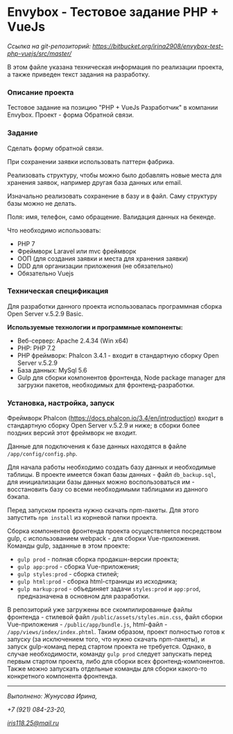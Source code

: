 # Envybox - Тестовое задание PHP + VueJs #

*Ссылка на git-репозиторий: https://bitbucket.org/irina2908/envybox-test-php-vuejs/src/master/*

В этом файле указана техническая информация по реализации проекта, а также приведен текст задания на разработку.

### Описание проекта ###

Тестовое задание на позицию "PHP + VueJs Разработчик" в компании Envybox.
Проект - форма Обратной связи.

### Задание ###

Сделать форму обратной связи.

При сохранении заявки использовать паттерн фабрика.

Реализовать структуру, чтобы можно было добавлять новые места для хранения заявок, например другая база данных или email.

Изначально реализовать сохранение в базу и в файл. Саму структуру базы можно не делать.

Поля: имя, телефон, само обращение. Валидация данных на бекенде.


Что необходимо использовать:

- PHP 7
- Фреймворк Laravel или mvc фреймворк
- ООП (для создания заявки и места для хранения заявки)
- DDD для организации приложения (не обязательно)
- Обязательно Vuejs

### Техническая спецификация ###

Для разработки данного проекта использовалась программная сборка Open Server v.5.2.9 Basic.

**Используемые технологии и программные компоненты:**

- Веб-сервер: Apache 2.4.34 (Win x64)
- PHP: PHP 7.2
- PHP фреймворк: Phalcon 3.4.1 - входит в стандартную сборку Open Server v.5.2.9
- База данных: MySql 5.6
- Gulp для сборки компонентов фронтенда, Node package manager для загрузки пакетов, необходимых для фронтенд-разработки.

### Установка, настройка, запуск ###

Фреймворк Phalcon (https://docs.phalcon.io/3.4/en/introduction) входит в стандартную сборку Open Server v.5.2.9 и ниже; в сборки более поздних версий этот фреймворк не входит.

Данные для подключения к базе данных находятся в файле `/app/config/config.php`.

Для начала работы необходимо создать базу данных и необходимые таблицы.
В проекте имеется бэкап базы данных - файл `db_backup.sql`, для инициализации базы данных можно воспользоваться им - 
восстановить базу со всеми необходимыми таблицами из данного бэкапа.

Перед запуском проекта нужно скачать npm-пакеты. Для этого запустить `npm install` из корневой папки проекта.

Сборка компонентов фронтенда проекта осуществляется посредством gulp, с использованием webpack - для сборки Vue-приложения.
Команды gulp, заданные в этом проекте:

- `gulp prod` - полная сборка продакшн-версии проекта;
- `gulp app:prod` - сборка Vue-приложения;
- `gulp styles:prod` - сборка стилей;
- `gulp html:prod` - сборка html-страницы из исходника;
- `gulp markup:prod` - объединяет задачи `styles:prod` и `app:prod`, предназначена в основном для разработки.

В репозиторий уже загружены все скомпилированные файлы фронтенда - стилевой файл `/public/assets/styles.min.css`, файл сборки Vue-приложения - `/public/app/bundle.js`, html-файл - `/app/views/index/index.phtml`.
Таким образом, проект полностью готов к запуску (за исключением того, что нужно скачать npm-пакеты), и запуск gulp-команд перед стартом проекта не требуется.
Однако, в случае необходимости, команду `gulp prod` следует запускать перед первым стартом проекта, либо для сборки всех фронтенд-компонентов.
Также можно запускать отдельные команды для сборки какого-то конкретного компонента фронтенда.

----
*Выполнено: Жунусова Ирина,*

*+7 (921) 084-23-20,*

*iris118.25@mail.ru*